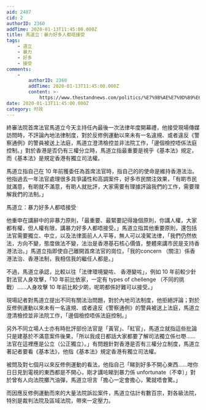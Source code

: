 ```yaml
---
aid: 2487
cid: 2
authorID: 2360
addTime: 2020-01-13T11:45:00.000Z
title: 馬道立：暴力好多人都唔接受
tags:
    - 道立
    - 暴力
    - 好多
    - 接受
comments:
    -
        authorID: 2360
        addTime: 2020-01-13T11:45:00.000Z
        content: >-
            https://www.thestandnews.com/politics/%E7%9B%AE%E7%9D%B9%E6%9A%B4%E5%8A%9B%E6%84%9F-%E4%B8%8D%E5%B9%B8-%E8%A2%AB%E5%95%8F%E7%84%A1%E8%AD%A6%E5%93%A1%E9%A0%88%E7%82%BA%E9%81%95%E8%A6%8F%E8%A1%8C%E7%82%BA%E8%B2%A0%E8%B2%AC-%E9%A6%AC%E9%81%93%E7%AB%8B-%E6%AA%A2%E6%8E%A7%E9%9D%9E%E6%B3%95%E5%BA%AD%E6%8E%A7%E5%88%B6/
date: 2020-01-13T11:45:00.000Z
category: 时政
---
```


終審法院首席法官馬道立今天主持任內最後一次法律年度開幕禮，他接受現場傳媒訪問時，不評論內地法律制度，對於反修例運動以來未有一名違規、或者違反《警察通例》的警員被送上法庭，馬道立澄清檢控並非法院工作，「邊個檢控唔係法庭控制。」對於香港是否仍有三權分立時，馬道立指最重要是視乎《基本法》規定，而《基本法》是規定香港有獨立司法權。

馬道立指自己在 10 年前獲委任為首席法官時，指自己的的使命是維持香港法治。他指過去一年法官處理很多具爭議性和高調案件，好多市民關注效果，「有啲市民就滿意，有啲就不滿意，有啲人就批評，大家需要有理據評論我們的工作，需要理解我們的法制。」

馬道立：暴力好多人都唔接受

他重申在講辭中的非暴力原則，「最重要、最緊要記得幾個原則，你講人權，大家都有權，但人權有限，講暴力好多人都唔接受。」馬道立指其他重要原則，還包括法官需要獨立、中立，以及法律面前人人平等，無人可以凌駕法律，「我們仍然依法，方向不變，態度做法不變，法治是香港基石核心價值，整體來講市民是支持香港法治。」馬道立指即使自己離開首席法官的崗位，「我的concern （關注）係香港法治、香港法制，我相信我的繼任人都是。」

不過，馬道立承認，比較以往「法律環境變咗、 香港變咗」，例如 10 年前較少針對法官人身攻擊，「10 年前比依家，一定有 types of chellenge （不同的挑戰）......人身攻擊 10 年前比較少啲，呢啲都係好難可以接受。」

現場記者對馬道立提出不同有關法治問題，對於內地司法制度，他拒絕評論；對於反修例運動以來未有一名違規、或者違反《警察通例》的警員被送上法庭，馬道立澄清檢控並非法院工作，「邊個檢控唔係法庭控制。」

另外不同立場人士亦有時批評部份法官是「黃官」、「紅官」，馬道立就指這些批論只是建基於不滿意案件後果，「所以我成日都話大家都要了解司法獨立係乜嘢......法官在這裡應是公立（公正獨立）。」有問題針對香港是否有三權分立制度，馬道立著記者要看《基本法》，他指《基本法》規定香港有獨立司法權。

被問及對七個月以來反修例運動的看法，他指自己「睇到好多不開心東西......咁你日日見到電視的東西都是不開心，剛才講咗睇到暴力係 unfortunate（不幸）」對於曾有人向法院擲汽油彈，馬道立坦言「擔心一定會擔心，驚就唔會驚。」

而因應反修例運動而來的大量法院訴訟案件，馬道立估計有數百宗，對各級法院，特別是裁判法院及區域法院，帶來一定壓力。
